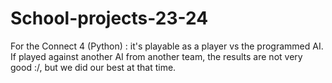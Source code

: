 # School-projects-23-24

For the Connect 4 (Python) : it's playable as a player vs the programmed AI. If played against another AI from another team, the results are not very good :/, but we did our best at that time.

